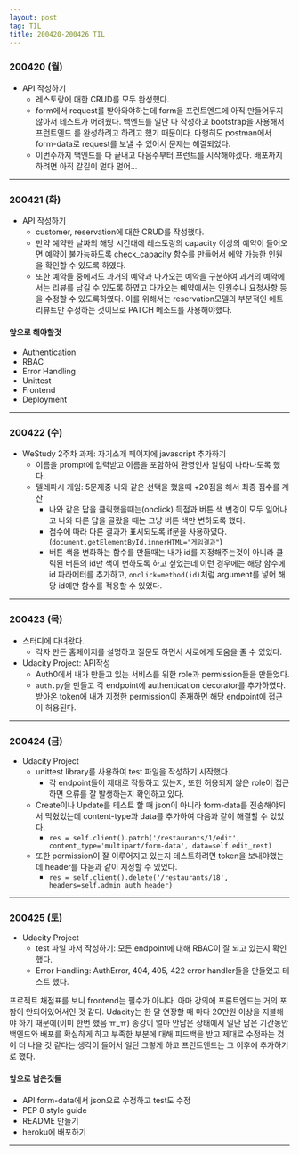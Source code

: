```yaml
---
layout: post
tag: TIL
title: 200420-200426 TIL
---
```


### 200420 (월)
- API 작성하기
  - 레스토랑에 대한 CRUD를 모두 완성했다.
  - form에서 request를 받아와야하는데 form을 프런트엔드에 아직 만들어두지 않아서 테스트가 어려웠다. 백엔드를 일단 다 작성하고 bootstrap을 사용해서 프런트엔드
  를 완성하려고 하려고 했기 때문이다. 다행히도 postman에서 form-data로 request를 보낼 수 있어서 문제는 해결되었다.
  - 이번주까지 백엔드를 다 끝내고 다음주부터 프런트를 시작해야겠다. 배포까지 하려면 아직 갈길이 멀다 멀어...
  
---
  
### 200421 (화)
- API 작성하기
  - customer, reservation에 대한 CRUD를 작성했다. 
  - 만약 예약한 날짜의 해당 시간대에 레스토랑의 capacity 이상의 예약이 들어오면 예약이 불가능하도록 check_capacity 함수를 만들어서 에약 가능한 인원을 확인할 수 있도록 하였다.
  - 또한 예약들 중에서도 과거의 예약과 다가오는 예약을 구분하여 과거의 예약에서는 리뷰를 남길 수 있도록 하였고 다가오는 예약에서는 인원수나 요청사항 등을 수정할 수 있도록하였다. 이를 위해서는 reservation모델의 부분적인 에트리뷰트만 수정하는 것이므로 PATCH 메소드를 사용해야했다.

#### 앞으로 해야할것
- Authentication
- RBAC
- Error Handling
- Unittest
- Frontend
- Deployment

---

### 200422 (수)
- WeStudy 2주차 과제: 자기소개 페이지에 javascript 추가하기
  - 이름을 prompt에 입력받고 이름을 포함하여 환영인사 알림이 나타나도록 했다.
  - 텔레파시 게임: 5문제중 나와 같은 선택을 했을때 +20점을 해서 최종 점수를 계산
     - 나와 같은 답을 클릭했을때는(onclick) 득점과 버튼 색 변경이 모두 일어나고 나와 다른 답을 골랐을 때는 그냥 버튼 색만 변하도록 했다.
     - 점수에 따라 다른 결과가 표시되도록 if문을 사용하였다.(`document.getElementById.innerHTML="게임결과"`)
     - 버튼 색을 변화하는 함수를 만들때는 내가 id를 지정해주는것이 아니라 클릭된 버튼의 id만 색이 변하도록 하고 싶었는데 이런 경우에는 해당 함수에 id 파라메터를 추가하고, `onclick=method(id)`처럼 argument를 넣어 해당 id에만 함수를 적용할 수 있었다.
     
---

### 200423 (목)
- 스터디에 다녀왔다.
  - 각자 만든 홈페이지를 설명하고 질문도 하면서 서로에게 도움을 줄 수 있었다.
- Udacity Project: API작성
  - Auth0에서 내가 만들고 있는 서비스를 위한 role과 permission들을 만들었다.
  - `auth.py`을 만들고 각 endpoint에 authentication decorator를 추가하였다. 받아온 token에 내가 지정한 permission이 존재하면 해당 endpoint에 접근이 허용된다.

---

### 200424 (금)
- Udacity Project
  - unittest library를 사용하여 test 파일을 작성하기 시작했다.
      - 각 endpoint들이 제대로 작동하고 있는지, 또한 허용되지 않은 role이 접근하면 오류를 잘 발생하는지 확인하고 있다.
  - Create이나 Update를 테스트 할 때 json이 아니라 form-data를 전송해야되서 막혔었는데 content-type과 data를 추가하여 다음과 같이 해결할 수 있었다.
      - `res = self.client().patch('/restaurants/1/edit', content_type='multipart/form-data', data=self.edit_rest)`
  - 또한 permission이 잘 이루어지고 있는지 테스트하려면 token을 보내야했는데 header를 다음과 같이 지정할 수 있었다.
      - `res = self.client().delete('/restaurants/18', headers=self.admin_auth_header)`
      
---

### 200425 (토)
- Udacity Project
  - test 파일 마저 작성하기: 모든 endpoint에 대해 RBAC이 잘 되고 있는지 확인했다.
  - Error Handling: AuthError, 404, 405, 422 error handler들을 만들었고 테스트 했다.
  
프로젝트 채점표를 보니 frontend는 필수가 아니다. 아마 강의에 프론트엔드는 거의 포함이 안되어있어서인 것 같다. Udacity는 한 달 연장할 때 마다 20만원 이상을 지불해야 하기 때문에(이미 한번 했음 ㅠ_ㅠ) 종강이 얼마 안남은 상태에서 일단 남은 기간동안 백엔드와 배포를 확실하게 하고 부족한 부분에 대해 피드백을 받고 제대로 수정하는 것이 더 나을 것 같다는 생각이 들어서 일단 그렇게 하고 프런트앤드는 그 이후에 추가하기로 했다.
#### 앞으로 남은것들
- API form-data에서 json으로 수정하고 test도 수정
- PEP 8 style guide
- README 만들기
- heroku에 배포하기

----
